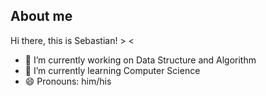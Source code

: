## About me

Hi there, this is Sebastian! > <

- 🔭 I’m currently working on Data Structure and Algorithm
- 🌱 I’m currently learning Computer Science 
- 😄 Pronouns: him/his
